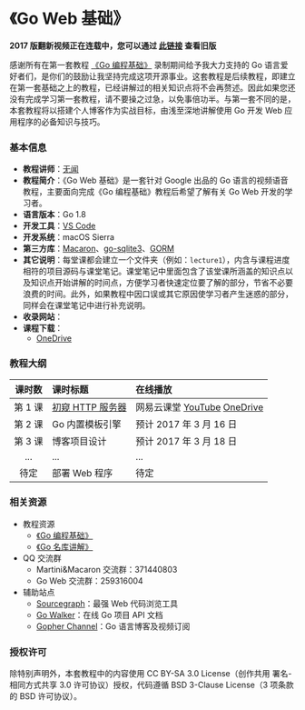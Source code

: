 《Go Web 基础》
=================

**2017 版翻新视频正在连载中，您可以通过 [此链接](https://github.com/Unknwon/go-web-foundation/tree/v1) 查看旧版**

感谢所有在第一套教程 [《Go 编程基础》](https://github.com/Unknwon/go-fundamental-programming) 录制期间给予我大力支持的 Go 语言爱好者们，是你们的鼓励让我坚持完成这项开源事业。这套教程是后续教程，即建立在第一套基础之上的教程，已经讲解过的相关知识点将不会再赘述。因此如果您还没有完成学习第一套教程，请不要操之过急，以免事倍功半。与第一套不同的是，本套教程将以搭建个人博客作为实战目标，由浅至深地讲解使用 Go 开发 Web 应用程序的必备知识与技巧。

### 基本信息

- **教程讲师**：[无闻](https://about.me/unknwon)
- **教程简介**：《Go Web 基础》是一套针对 Google 出品的 Go 语言的视频语音教程，主要面向完成《Go 编程基础》教程后希望了解有关 Go Web 开发的学习者。
- **语言版本**：Go 1.8
- **开发工具**：[VS Code](https://code.visualstudio.com/)
- **开发系统**：macOS Sierra
- **第三方库**：[Macaron](https://github.com/go-macaron/macaron)、[go-sqlite3](https://github.com/mattn/go-sqlite3)、[GORM](https://github.com/jinzhu/gorm)
- **其它说明**：每堂课都会建立一个文件夹（例如：`lecture1`），内含与课程进度相符的项目源码与课堂笔记。课堂笔记中里面包含了该堂课所涵盖的知识点以及知识点开始讲解的时间点，方便学习者快速定位要了解的部分，节省不必要浪费的时间。此外，如果教程中因口误或其它原因使学习者产生迷惑的部分，同样会在课堂笔记中进行补充说明。
- **收录网站**：
- **课程下载**：
	- [OneDrive](https://1drv.ms/f/s!Ai14jy0H7YfVlCj34k0exwUKuIRF)

### 教程大纲

| 课时数 | 课时标题 | 在线播放 |
|:-----:|:--------|:-------|
|第 1 课|[初窥 HTTP 服务器](lecture1)|网易云课堂 [YouTube](https://youtu.be/Th95sBL0H3w) [OneDrive](https://onedrive.live.com/embed?cid=D587ED072D8F782D&resid=D587ED072D8F782D%212601&authkey=APcXILeit8u5Q1Y)|
|第 2 课|Go 内置模板引擎|预计 2017 年 3 月 16 日|
|第 3 课|博客项目设计|预计 2017 年 3 月 18 日|
|...|...|...|
|待定|部署 Web 程序|待定|

### 相关资源

- 教程资源
	 - [《Go 编程基础》](https://github.com/Unknwon/go-fundamental-programming)
	 - [《Go 名库讲解》](https://github.com/Unknwon/go-rock-libraries-showcases)
- QQ 交流群
	- Martini&Macaron 交流群：371440803
	- Go Web 交流群：259316004
- 辅助站点
	- [Sourcegraph](https://sourcegraph.com/)：最强 Web 代码浏览工具
	- [Go Walker](https://gowalker.org)：在线 Go 项目 API 文档
	- [Gopher Channel](https://toutiao.io/subjects/18929)：Go 语言博客及视频订阅

### 授权许可

除特别声明外，本套教程中的内容使用 CC BY-SA 3.0 License（创作共用 署名-相同方式共享 3.0 许可协议）授权，代码遵循 BSD 3-Clause License（3 项条款的 BSD 许可协议）。
